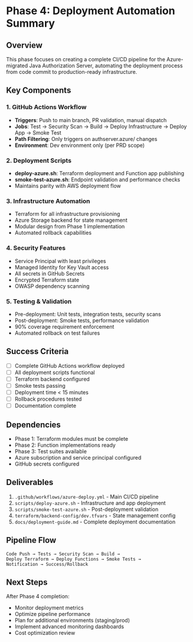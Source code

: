 # Phase 4: Deployment Automation Summary

## Overview
This phase focuses on creating a complete CI/CD pipeline for the Azure-migrated Java Authorization Server, automating the deployment process from code commit to production-ready infrastructure.

## Key Components

### 1. GitHub Actions Workflow
- **Triggers**: Push to main branch, PR validation, manual dispatch
- **Jobs**: Test → Security Scan → Build → Deploy Infrastructure → Deploy App → Smoke Test
- **Path Filtering**: Only triggers on authserver.azure/ changes
- **Environment**: Dev environment only (per PRD scope)

### 2. Deployment Scripts
- **deploy-azure.sh**: Terraform deployment and Function app publishing
- **smoke-test-azure.sh**: Endpoint validation and performance checks
- Maintains parity with AWS deployment flow

### 3. Infrastructure Automation
- Terraform for all infrastructure provisioning
- Azure Storage backend for state management
- Modular design from Phase 1 implementation
- Automated rollback capabilities

### 4. Security Features
- Service Principal with least privileges
- Managed Identity for Key Vault access
- All secrets in GitHub Secrets
- Encrypted Terraform state
- OWASP dependency scanning

### 5. Testing & Validation
- Pre-deployment: Unit tests, integration tests, security scans
- Post-deployment: Smoke tests, performance validation
- 90% coverage requirement enforcement
- Automated rollback on test failures

## Success Criteria
- [ ] Complete GitHub Actions workflow deployed
- [ ] All deployment scripts functional
- [ ] Terraform backend configured
- [ ] Smoke tests passing
- [ ] Deployment time < 15 minutes
- [ ] Rollback procedures tested
- [ ] Documentation complete

## Dependencies
- Phase 1: Terraform modules must be complete
- Phase 2: Function implementations ready
- Phase 3: Test suites available
- Azure subscription and service principal configured
- GitHub secrets configured

## Deliverables
1. `.github/workflows/azure-deploy.yml` - Main CI/CD pipeline
2. `scripts/deploy-azure.sh` - Infrastructure and app deployment
3. `scripts/smoke-test-azure.sh` - Post-deployment validation
4. `terraform/backend-config/dev.tfvars` - State management config
5. `docs/deployment-guide.md` - Complete deployment documentation

## Pipeline Flow
```
Code Push → Tests → Security Scan → Build → 
Deploy Terraform → Deploy Functions → Smoke Tests → 
Notification → Success/Rollback
```

## Next Steps
After Phase 4 completion:
- Monitor deployment metrics
- Optimize pipeline performance
- Plan for additional environments (staging/prod)
- Implement advanced monitoring dashboards
- Cost optimization review 